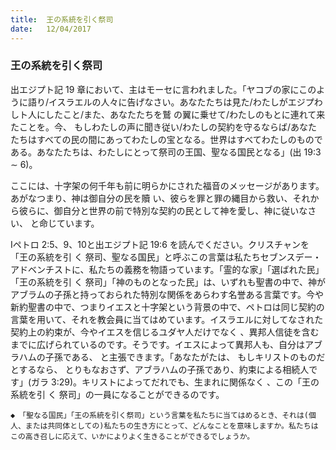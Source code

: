 ```yaml
---
title:  王の系統を引く祭司
date:   12/04/2017
---
```


### 王の系統を引く祭司

 出エジプト記 19 章において、主はモーセに言われました。「ヤコブの家にこのように語り/イスラエルの人々に告げなさい。あなたたちは見た/わたしがエジプわしト人にしたこと/また、あなたたちを鷲 の翼に乗せて/わたしのもとに連れて来たことを。今、 もしわたしの声に聞き従い/わたしの契約を守るならば/あなたたちはすべての民の間にあってわたしの宝となる。世界はすべてわたしのものである。あなたたちは、わたしにとって祭司の王国、聖なる国民となる」(出 19:3 ∼ 6)。

 ここには、十字架の何千年も前に明らかにされた福音のメッセージがあります。あがなつまり、神は御自分の民を贖 い、彼らを罪と罪の縄目から救い、それから彼らに、御自分と世界の前で特別な契約の民として神を愛し、神に従いなさい、 と命じています。

 Iペトロ 2:5、9、10と出エジプト記 19:6 を読んでください。クリスチャンを「王の系統を引 く 祭司、聖なる国民」と呼ぶこの言葉は私たちセブンスデー・アドベンチストに、私たちの義務を物語っています。「霊的な家」「選ばれた民」「王の系統を引 く 祭司」「神のものとなった民」は、いずれも聖書の中で、神がアブラムの子孫と持っておられた特別な関係をあらわす名誉ある言葉です。今や新約聖書の中で、つまりイエスと十字架という背景の中で、ペトロは同じ契約の言葉を用いて、それを教会員に当てはめています。イスラエルに対してなされた契約上の約束が、今やイエスを信じるユダヤ人だけでなく 、異邦人信徒を含むまでに広げられているのです。そうです。イエスによって異邦人も、自分はアブラハムの子孫である、 と主張できます。「あなたがたは、 もしキリストのものだとするなら、 とりもなおさず、アブラハムの子孫であり、約束による相続人です」(ガラ 3:29)。キリストによってだれでも、生まれに関係なく 、この「王の系統を引 く 祭司」の一員になることができるのです。

`◆　「聖なる国民」「王の系統を引く祭司」という言葉を私たちに当てはめるとき、それは(個人、または共同体としての)私たちの生き方にとって、どんなことを意味しますか。私たちはこの高き召しに応えて、いかによりよく生きることができるでしょうか。`
